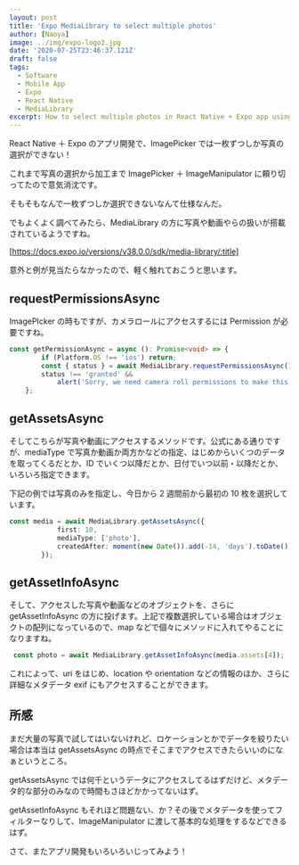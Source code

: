 ```yaml
---
layout: post
title: 'Expo MediaLibrary to select multiple photos'
author: [Naoya]
image: ../img/expo-logo2.jpg
date: '2020-07-25T23:46:37.121Z'
draft: false
tags:
  - Software
  - Mobile App
  - Expo
  - React Native
  - MediaLibrary
excerpt: How to select multiple photos in React Native + Expo app using MediaLibrary... ImagePicker has been an easy and popular way to select a photo, but not able to select multiple photos.
---
```


React Native ＋ Expo のアプリ開発で、ImagePicker では一枚ずつしか写真の選択ができない！

これまで写真の選択から加工まで ImagePicker ＋ ImageManipulator に頼り切ってたので意気消沈です。

そもそもなんで一枚ずつしか選択できないなんて仕様なんだ。

でもよくよく調べてみたら、MediaLibrary の方に写真や動画やらの扱いが搭載されているようですね。

[https://docs.expo.io/versions/v38.0.0/sdk/media-library/:title]

意外と例が見当たらなかったので、軽く触れておこうと思います。

## requestPermissionsAsync

ImagePIcker の時もですが、カメラロールにアクセスするには Permission が必要ですね。

```typeScript
const getPermissionAsync = async (): Promise<void> => {
        if (Platform.OS !== 'ios') return;
        const { status } = await MediaLibrary.requestPermissionsAsync();
        status !== 'granted' &&
            alert('Sorry, we need camera roll permissions to make this work!');
    };
```

## getAssetsAsync

そしてこちらが写真や動画にアクセスするメソッドです。公式にある通りですが、mediaType で写真か動画か両方かなどの指定、はじめからいくつのデータを取ってくるだとか、ID でいくつ以降だとか、日付でいつ以前・以降だとか、いろいろ指定できます。

下記の例では写真のみを指定し、今日から 2 週間前から最初の 10 枚を選択しています。

```typeScript
const media = await MediaLibrary.getAssetsAsync({
            first: 10,
            mediaType: ['photo'],
            createdAfter: moment(new Date()).add(-14, 'days').toDate(),
        });
```

## getAssetInfoAsync

そして、アクセスした写真や動画などのオブジェクトを、さらに getAssetInfoAsync の方に投げます。上記で複数選択している場合はオブジェクトの配列になっているので、map などで個々にメソッドに入れてやることになりますね。

```typeScript
 const photo = await MediaLibrary.getAssetInfoAsync(media.assets[4]);
```

これによって、uri をはじめ、location や orientation などの情報のほか、さらに詳細なメタデータ exif にもアクセスすることができます。

## 所感

まだ大量の写真で試してはいないけれど、ロケーションとかでデータを絞りたい場合は本当は getAssetsAsync の時点でそこまでアクセスできたらいいのになぁというところ。

getAssetsAsync では何千というデータにアクセスしてるはずだけど、メタデータ的な部分のみなので時間もさほどかかってないはず。

getAssetInfoAsync もそれほど問題ない、か？その後でメタデータを使ってフィルターなりして、ImageManipulator に渡して基本的な処理をするなどできるはず。

さて、またアプリ開発もいろいろいじってみよう！
